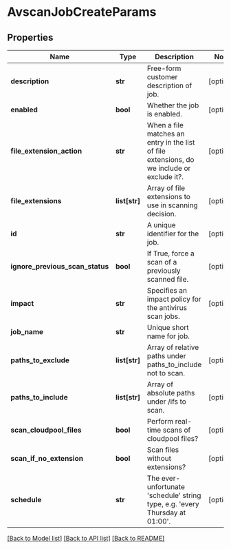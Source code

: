 # AvscanJobCreateParams

## Properties
Name | Type | Description | Notes
------------ | ------------- | ------------- | -------------
**description** | **str** | Free-form customer description of job. | [optional] 
**enabled** | **bool** | Whether the job is enabled. | [optional] 
**file_extension_action** | **str** | When a file matches an entry in the list of file extensions, do we include or exclude it?. | [optional] 
**file_extensions** | **list[str]** | Array of file extensions to use in scanning decision. | [optional] 
**id** | **str** | A unique identifier for the job. | [optional] 
**ignore_previous_scan_status** | **bool** | If True, force a scan of a previously scanned file. | [optional] 
**impact** | **str** | Specifies an impact policy for the antivirus scan jobs. | [optional] 
**job_name** | **str** | Unique short name for job. | 
**paths_to_exclude** | **list[str]** | Array of relative paths under paths_to_include not to scan. | [optional] 
**paths_to_include** | **list[str]** | Array of absolute paths under /ifs to scan. | [optional] 
**scan_cloudpool_files** | **bool** | Perform real-time scans of cloudpool files? | [optional] 
**scan_if_no_extension** | **bool** | Scan files without extensions? | [optional] 
**schedule** | **str** | The ever-unfortunate &#39;schedule&#39; string type, e.g. &#39;every Thursday at 01:00&#39;. | [optional] 

[[Back to Model list]](../README.md#documentation-for-models) [[Back to API list]](../README.md#documentation-for-api-endpoints) [[Back to README]](../README.md)


